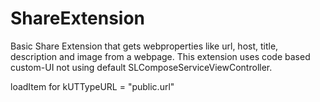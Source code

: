 # ShareExtension

Basic Share Extension that gets webproperties like url, host, title, description and image from a webpage.
This extension uses code based custom-UI not using default SLComposeServiceViewController.

loadItem for kUTTypeURL = "public.url"
